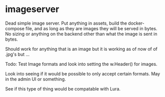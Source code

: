 # imageserver

Dead simple image server. Put anything in assets, build the docker-compose file,
and as long as they are images they will be served in bytes. No sizing or anything
on the backend other than what the image is sent in bytes. 

Should work for anything that is an image but it is working as of now of of .jpg's
but ...

Todo: Test Image formats and look into setting the w.Header() for images.

Look into seeing if it would be possible to only accept certain formats. May in 
the admin UI or something. 

See if this type of thing would be compatable with Lura.